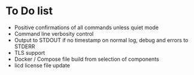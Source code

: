 # To Do list

* Positive confirmations of all commands unless quiet mode
* Command line verbosity control
* Output to STDOUT if no timestamp on normal log, debug and errors to STDERR
* TLS support
* Docker / Compose file build from selection of components
* licd license file update 

